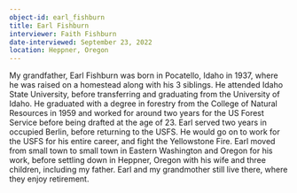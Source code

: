 ```yaml
---
object-id: earl_fishburn
title: Earl Fishburn
interviewer: Faith Fishburn
date-interviewed: September 23, 2022
location: Heppner, Oregon
---
```

My grandfather, Earl Fishburn was born in Pocatello, Idaho in 1937, where he was raised on a homestead along with his 3 siblings. He attended Idaho State University, before transferring and graduating from the University of Idaho. He graduated with a degree in forestry from the College of Natural Resources in 1959 and worked for around two years for the US Forest Service before being drafted at the age of 23. Earl served two years in occupied Berlin, before returning to the USFS. He would go on to work for the USFS for his entire career, and fight the Yellowstone Fire. Earl moved from small town to small town in Eastern Washington and Oregon for his work, before settling down in Heppner, Oregon with his wife and three children, including my father. Earl and my grandmother still live there, where they enjoy retirement. 

